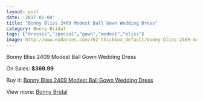 ```yaml
---
layout: post
date: '2017-01-04'
title: "Bonny Bliss 2409 Modest Ball Gown Wedding Dress"
category: Bonny Bridal
tags: ["dresses","special","gown","modest","bliss"]
image: http://www.eudances.com/762-thickbox_default/bonny-bliss-2409-modest-ball-gown-wedding-dress.jpg
---
```

Bonny Bliss 2409 Modest Ball Gown Wedding Dress

On Sales: **$369.99**
<a href="https://www.eudances.com/en/bonny-bridal/251-bonny-bliss-2409-modest-ball-gown-wedding-dress.html"><amp-img layout="responsive" width="600" height="600" src="//www.eudances.com/762-thickbox_default/bonny-bliss-2409-modest-ball-gown-wedding-dress.jpg" alt="Bonny Bliss 2409 Modest Ball Gown Wedding Dress 0" /></a>
<a href="https://www.eudances.com/en/bonny-bridal/251-bonny-bliss-2409-modest-ball-gown-wedding-dress.html"><amp-img layout="responsive" width="600" height="600" src="//www.eudances.com/763-thickbox_default/bonny-bliss-2409-modest-ball-gown-wedding-dress.jpg" alt="Bonny Bliss 2409 Modest Ball Gown Wedding Dress 1" /></a>

Buy it: [Bonny Bliss 2409 Modest Ball Gown Wedding Dress](https://www.eudances.com/en/bonny-bridal/251-bonny-bliss-2409-modest-ball-gown-wedding-dress.html "Bonny Bliss 2409 Modest Ball Gown Wedding Dress")

View more: [Bonny Bridal](https://www.eudances.com/en/3-bonny-bridal "Bonny Bridal")